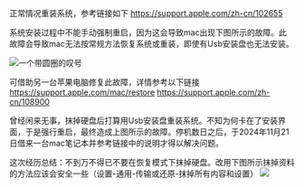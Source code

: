正常情况重装系统，参考链接如下
https://support.apple.com/zh-cn/102655

系统安装过程中不能手动强制重启，因为这会导致mac出现下图所示的故障。此故障会导致mac无法按常规方法恢复系统或重装，即使有Usb安装盘也无法安装。

![一个带圆圈的叹号](https://cdsassets.apple.com/live/7WUAS350/images/macos/macos-startup-exclamation-mark-in-circle.png)

可借助另一台苹果电脑修复此故障，详情参考以下链接
https://support.apple.com/mac/restore
https://support.apple.com/zh-cn/108900 

曾经闲来无事，抹掉硬盘后打算用Usb安装盘重装系统。不知为何卡在了安装界面，于是强行重启，最终造成上图所示的故障。停机数日之后，于2024年11月21日借来一台mac笔记本并参考链接中的说明才得以解决问题。

这次经历总结：不到万不得已不要在恢复模式下抹掉硬盘。改用下图所示抹掉资料的方法应该会安全一些（设置-通用-传输或还原-抹掉所有内容和设置）
![](Pasted%20image%2020241213033653.png)